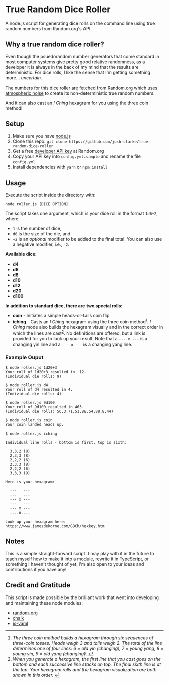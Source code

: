 # True Random Dice Roller

A node.js script for generating dice rolls on the command line using true random numbers from Random.org's API.

## Why a true random dice roller?

Even though the psuedorandom number generators that come standard in most computer systems give pretty good relative randomness, as a developer it is always in the back of my mind that the results are deterministic. For dice rolls, I like the sense that I'm getting something more... _uncertain_. 

The numbers for this dice roller are fetched from Random.org which uses [atmospheric noise](https://www.random.org/randomness/) to create its non-deterministic true random numbers. 

And it can also cast an _I Ching_ hexagram for you using the three coin method!

## Setup

1. Make sure you have [node.js](https://nodejs.org) 
2. Clone this repo: `git clone https://github.com/josh-clarke/true-random-dice-roller`
3. Get a free [developer API key](https://api.random.org/dashboard) at Random.org
4. Copy your API key into `config.yml.sample` and rename the file `config.yml`
5. Install dependencies with `yarn` or `npm install`

## Usage

Execute the script inside the directory with:

```cli
node roller.js [DICE OPTION]
``` 

The script takes one argument, which is your dice roll in the format `1d6+2`, where:
- `1` is the number of dice, 
- `d6` is the size of the die, and 
- `+2` is an _optional_ modifier to be added to the final total. You can also use a negative modifier, i.e., `-2`. 

**Available dice:**
- **d4**
- **d6**
- **d8**
- **d10**
- **d12**
- **d20**
- **d100**

**In addition to standard dice, there are two special rolls:**
- **coin** - Initiates a simple heads-or-tails coin flip
- <a name="iching"></a>**iching** - Casts an _I Ching_ hexagram using the three coin method<sup>[1](#threecoinmethod)</sup>. _I Ching_ mode also builds the hexagram visually and in the correct order in which the lines are cast<sup>[2](#hexagrambuilding)</sup>. No definitions are offered, but a link is provided for you to look up your result. Note that a `--- x ---` is a changing yin line and a `----o----` is a changing yang line.

### Example Ouput

```cli
$ node roller.js 1d20+3           
Your roll of 1d20+3 resulted in  12. 
(Individual die rolls: 9)
```

```cli
$ node roller.js d4
Your roll of d4 resulted in 4. 
(Individual die rolls: 4)
```

```cli
$ node roller.js 9d100 
Your roll of 9d100 resulted in 463. 
(Individual die rolls: 56,3,71,51,88,54,88,8,44)
```

```cli
$ node roller.js coin
Your coin landed heads up.
```

```cli
$ node roller.js iching

Individual line rolls - bottom is first, top is sixth:

  3,3,2 (8)
  2,3,3 (8)
  2,2,2 (6)
  2,3,3 (8)
  2,2,2 (6)
  3,3,3 (9)
   
Here is your hexagram:
             
  ---   ---  
  ---   ---  
  --- x ---  
  ---   ---  
  --- x ---  
  ----o---- 
  
Look up your hexagram here: https://www.jamesdekorne.com/GBCh/hexkey.htm
```

## Notes

This is a simple straight-forward script. I may play with it in the future to teach myself how to make it into a module, rewrite it in TypeScript, or something I haven't thought of yet. I'm also open to your ideas and contributions if you have any!

## Credit and Gratitude

This script is made possible by the brilliant work that went into developing and maintaining these node modules:

- [random-org](https://github.com/willfrew/node-random-org)
- [chalk](https://github.com/chalk/chalk)
- [js-yaml](https://github.com/nodeca/js-yaml)

---

1. <a name="threecoinmethod"></a> _The three coin method builds a hexagram through six sequences of three-coin tosses. Heads weigh 3 and tails weigh 2. The total of the line determines one of four lines: 6 = old yin (changing), 7 = young yang, 8 = young yin, 9 = old yang (changing)._ [↩︎](#iching)
2. <a name="hexagrambuilding"></a> _When you generate a hexagram, the first line that you cast goes on the bottom and each successive line stacks on top. The final sixth line is at the top. Your hexagram rolls and the hexagram visualization are both shown in this order._ [↩︎](#iching)